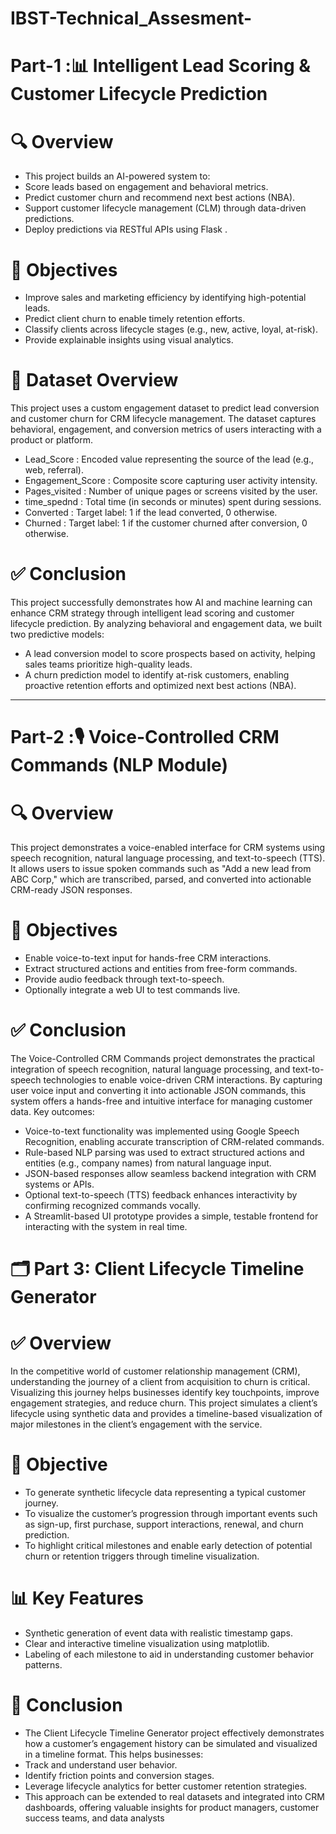 # IBST-Technical_Assesment-
# Part-1 :📊 Intelligent Lead Scoring & Customer Lifecycle Prediction
# 🔍 Overview
* This project builds an AI-powered system to:
* Score leads based on engagement and behavioral metrics.
* Predict customer churn and recommend next best actions (NBA).
* Support customer lifecycle management (CLM) through data-driven predictions.
* Deploy predictions via RESTful APIs using Flask .

# 🎯 Objectives
* Improve sales and marketing efficiency by identifying high-potential leads.
* Predict client churn to enable timely retention efforts.
* Classify clients across lifecycle stages (e.g., new, active, loyal, at-risk).
* Provide explainable insights using visual analytics.

# 📂 Dataset Overview
This project uses a custom engagement dataset to predict lead conversion and customer churn for CRM lifecycle management. The dataset captures behavioral, engagement, and conversion metrics of users interacting with a product or platform.
* Lead_Score : Encoded value representing the source of the lead (e.g., web, referral).
* Engagement_Score :	Composite score capturing user activity intensity.
* Pages_visited : 	Number of unique pages or screens visited by the user.
* time_spednd : Total time (in seconds or minutes) spent during sessions.
* Converted : 	Target label: 1 if the lead converted, 0 otherwise.
* Churned : 	Target label: 1 if the customer churned after conversion, 0 otherwise.

# ✅ Conclusion
This project successfully demonstrates how AI and machine learning can enhance CRM strategy through intelligent lead scoring and customer lifecycle prediction. By analyzing behavioral and engagement data, we built two predictive models:
* A lead conversion model to score prospects based on activity, helping sales teams prioritize high-quality leads.
* A churn prediction model to identify at-risk customers, enabling proactive retention efforts and optimized next best actions (NBA).
----------------------------------------------------------------------------------------------------------------------------------------------------------------------------------------------------------------
# Part-2 :🎙️ Voice-Controlled CRM Commands (NLP Module) 

# 🔍 Overview
This project demonstrates a voice-enabled interface for CRM systems using speech recognition, natural language processing, and text-to-speech (TTS). It allows users to issue spoken commands such as "Add a new lead from ABC Corp," which are transcribed, parsed, and converted into actionable CRM-ready JSON responses.

# 🎯 Objectives
* Enable voice-to-text input for hands-free CRM interactions.
* Extract structured actions and entities from free-form commands.
* Provide audio feedback through text-to-speech.
* Optionally integrate a web UI to test commands live.

# ✅ Conclusion
The Voice-Controlled CRM Commands project demonstrates the practical integration of speech recognition, natural language processing, and text-to-speech technologies to enable voice-driven CRM interactions. By capturing user voice input and converting it into actionable JSON commands, this system offers a hands-free and intuitive interface for managing customer data.
Key outcomes:
* Voice-to-text functionality was implemented using Google Speech Recognition, enabling accurate transcription of CRM-related commands.
* Rule-based NLP parsing was used to extract structured actions and entities (e.g., company names) from natural language input.
* JSON-based responses allow seamless backend integration with CRM systems or APIs.
* Optional text-to-speech (TTS) feedback enhances interactivity by confirming recognized commands vocally.
* A Streamlit-based UI prototype provides a simple, testable frontend for interacting with the system in real time.

# 🗂️ Part 3: Client Lifecycle Timeline Generator
# ✅ Overview
In the competitive world of customer relationship management (CRM), understanding the journey of a client from acquisition to churn is critical. Visualizing this journey helps businesses identify key touchpoints, improve engagement strategies, and reduce churn. This project simulates a client’s lifecycle using synthetic data and provides a timeline-based visualization of major milestones in the client’s engagement with the service.
# 🎯 Objective
* To generate synthetic lifecycle data representing a typical customer journey.
* To visualize the customer’s progression through important events such as sign-up, first purchase, support interactions, renewal, and churn prediction.
* To highlight critical milestones and enable early detection of potential churn or retention triggers through timeline visualization.
# 📊 Key Features
* Synthetic generation of event data with realistic timestamp gaps.
* Clear and interactive timeline visualization using matplotlib.
* Labeling of each milestone to aid in understanding customer behavior patterns.
# 🧾 Conclusion
* The Client Lifecycle Timeline Generator project effectively demonstrates how a customer’s engagement history can be simulated and visualized in a timeline format. This helps businesses:
* Track and understand user behavior.
* Identify friction points and conversion stages.
* Leverage lifecycle analytics for better customer retention strategies.
* This approach can be extended to real datasets and integrated into CRM dashboards, offering valuable insights for product managers, customer success teams, and data analysts
